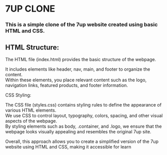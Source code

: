 <h1>7UP CLONE</h1>
<h3>This is a simple clone of the 7up website created using basic HTML and CSS.</h3>

<h2>HTML Structure:</h2>
<p>The HTML file (index.html) provides the basic structure of the webpage.</p>
<p>It includes elements like header, nav, main, and footer to organize the content.<br>
Within these elements, you place relevant content such as the logo, navigation links, featured products, and footer information.</p
<h2>CSS Styling:</h2>
<p>The CSS file (styles.css) contains styling rules to define the appearance of various HTML elements.<br>
We use CSS to control layout, typography, colors, spacing, and other visual aspects of the webpage.<br>
By styling elements such as body, .container, and .logo, we ensure that the webpage looks visually appealing and resembles the original 7up site.</p>
<p>Overall, this approach allows you to create a simplified version of the 7up website using HTML and CSS, making it accessible for learn
</p>



